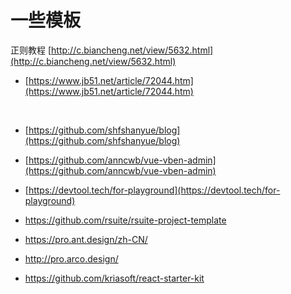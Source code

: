 # 一些模板

正则教程      [http://c.biancheng.net/view/5632.html](http://c.biancheng.net/view/5632.html)

- [https://www.jb51.net/article/72044.htm](https://www.jb51.net/article/72044.htm)

​

- [https://github.com/shfshanyue/blog](https://github.com/shfshanyue/blog)
- [https://github.com/anncwb/vue-vben-admin](https://github.com/anncwb/vue-vben-admin)
​

- [https://devtool.tech/for-playground](https://devtool.tech/for-playground)
- <https://github.com/rsuite/rsuite-project-template>
- <https://pro.ant.design/zh-CN/>
- <http://pro.arco.design/>
- <https://github.com/kriasoft/react-starter-kit>
